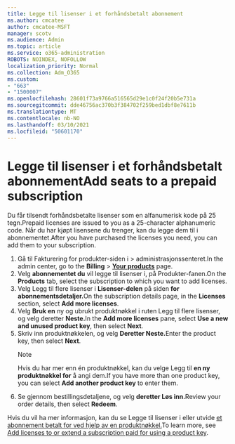 ```yaml
---
title: Legge til lisenser i et forhåndsbetalt abonnement
ms.author: cmcatee
author: cmcatee-MSFT
manager: scotv
ms.audience: Admin
ms.topic: article
ms.service: o365-administration
ROBOTS: NOINDEX, NOFOLLOW
localization_priority: Normal
ms.collection: Adm_O365
ms.custom:
- "663"
- "1500007"
ms.openlocfilehash: 28601f73a9766a516565d29e1c0f24f20b5e731a
ms.sourcegitcommit: dde46756ac370b3f384702f259bed1dbf8e7611b
ms.translationtype: MT
ms.contentlocale: nb-NO
ms.lasthandoff: 03/10/2021
ms.locfileid: "50601170"
---
```

# <a name="add-seats-to-a-prepaid-subscription"></a><span data-ttu-id="3e867-102">Legge til lisenser i et forhåndsbetalt abonnement</span><span class="sxs-lookup"><span data-stu-id="3e867-102">Add seats to a prepaid subscription</span></span>

<span data-ttu-id="3e867-103">Du får tilsendt forhåndsbetalte lisenser som en alfanumerisk kode på 25 tegn.</span><span class="sxs-lookup"><span data-stu-id="3e867-103">Prepaid licenses are issued to you as a 25-character alphanumeric code.</span></span> <span data-ttu-id="3e867-104">Når du har kjøpt lisensene du trenger, kan du legge dem til i abonnementet.</span><span class="sxs-lookup"><span data-stu-id="3e867-104">After you have purchased the licenses you need, you can add them to your subscription.</span></span>

1. <span data-ttu-id="3e867-105">Gå til Fakturering for produkter-siden i  >  **[](https://go.microsoft.com/fwlink/p/?linkid=842054)** administrasjonssenteret.</span><span class="sxs-lookup"><span data-stu-id="3e867-105">In the admin center, go to the **Billing** > **[Your products](https://go.microsoft.com/fwlink/p/?linkid=842054)** page.</span></span>
2. <span data-ttu-id="3e867-106">Velg **abonnementet du** vil legge til lisenser i, på Produkter-fanen.</span><span class="sxs-lookup"><span data-stu-id="3e867-106">On the **Products** tab, select the subscription to which you want to add licenses.</span></span>
3. <span data-ttu-id="3e867-107">Velg Legg til flere lisenser i **Lisenser-delen** på siden **for abonnementsdetaljer.**</span><span class="sxs-lookup"><span data-stu-id="3e867-107">On the subscription details page, in the **Licenses** section, select **Add more licenses**.</span></span>
4. <span data-ttu-id="3e867-108">Velg **Bruk en** ny og ubrukt produktnøkkel i ruten Legg til flere lisenser, og velg deretter **Neste.**</span><span class="sxs-lookup"><span data-stu-id="3e867-108">In the **Add more licenses** pane, select **Use a new and unused product key**, then select **Next**.</span></span>
5. <span data-ttu-id="3e867-109">Skriv inn produktnøkkelen, og velg **Deretter Neste.**</span><span class="sxs-lookup"><span data-stu-id="3e867-109">Enter the product key, then select **Next**.</span></span>
    > [!NOTE]
    > <span data-ttu-id="3e867-110">Hvis du har mer enn én produktnøkkel, kan du velge Legg til **en ny produktnøkkel for** å angi dem.</span><span class="sxs-lookup"><span data-stu-id="3e867-110">If you have more than one product key, you can select **Add another product key** to enter them.</span></span>
6. <span data-ttu-id="3e867-111">Se gjennom bestillingsdetaljene, og velg **deretter Løs inn.**</span><span class="sxs-lookup"><span data-stu-id="3e867-111">Review your order details, then select **Redeem**.</span></span>

<span data-ttu-id="3e867-112">Hvis du vil ha mer informasjon, kan du se Legge til lisenser i eller utvide [et abonnement betalt for ved hjelp av en produktnøkkel.](https://docs.microsoft.com/microsoft-365/commerce/licenses/add-licenses-using-product-key)</span><span class="sxs-lookup"><span data-stu-id="3e867-112">To learn more, see [Add licenses to or extend a subscription paid for using a product key](https://docs.microsoft.com/microsoft-365/commerce/licenses/add-licenses-using-product-key).</span></span>